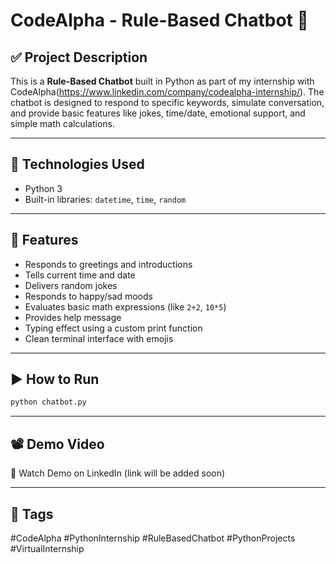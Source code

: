 # CodeAlpha - Rule-Based Chatbot 🤖

## ✅ Project Description
This is a **Rule-Based Chatbot** built in Python as part of my internship with CodeAlpha(https://www.linkedin.com/company/codealpha-internship/). 
The chatbot is designed to respond to specific keywords, simulate conversation, and provide basic features like jokes, time/date, emotional support, and simple math calculations.

---

## 🔧 Technologies Used
- Python 3
- Built-in libraries: `datetime`, `time`, `random`

---

## 🚀 Features
- Responds to greetings and introductions
- Tells current time and date
- Delivers random jokes
- Responds to happy/sad moods
- Evaluates basic math expressions (like `2+2`, `10*5`)
- Provides help message
- Typing effect using a custom print function
- Clean terminal interface with emojis

---

## ▶️ How to Run

```bash
python chatbot.py
```

---

## 📽️ Demo Video
🔗 Watch Demo on LinkedIn (link will be added soon)

---

## 🔖 Tags
#CodeAlpha #PythonInternship #RuleBasedChatbot #PythonProjects #VirtualInternship 
